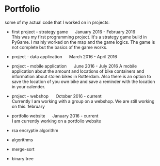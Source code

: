 # Portfolio
some of my actual code that I worked on in projects:

- first project - strategy game		&nbsp;&nbsp;&nbsp;&nbsp;	January 2016 - February 2016 <br>
This was my first programming project.
It's a strategy game build in PyGame. I mainly worked on the map and the game logics.
The game is not complete but the basics of the game works.

- project - data application		&nbsp;&nbsp;&nbsp;&nbsp;	March 2016 - April 2016 <br>


- project - mobile application		&nbsp;&nbsp;&nbsp;&nbsp;	June 2016 - July 2016
A mobile application about the amount and locations of bike containers and information about stolen bikes in Rotterdam. 
Also there is an option to save the location of you own bike and save a reminder with the location in your calender.

- project - webshop			&nbsp;&nbsp;&nbsp;&nbsp;	October 2016 - current <br>
Currently I am working with a group on a webshop. We are still working on this. february

- portfolio website			&nbsp;&nbsp;&nbsp;&nbsp;	January 2016 - current <br>
I am currently working on a portfolio website

- rsa encryptie algorithm

- algorithms <br>
 - merge-sort
 - binary tree

